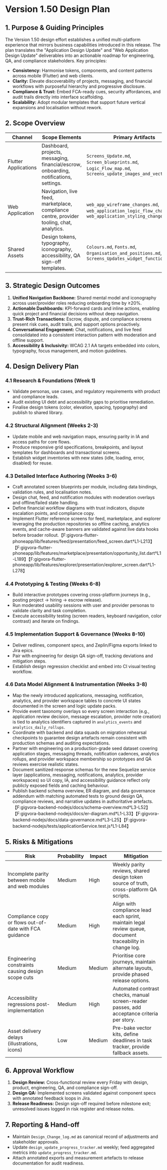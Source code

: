 # Version 1.50 Design Plan

## 1. Purpose & Guiding Principles
The Version 1.50 design effort establishes a unified multi-platform experience that mirrors business capabilities introduced in this release. The plan translates the "Application Design Update" and "Web Application Design Update" deliverables into an actionable roadmap for engineering, QA, and compliance stakeholders. Key principles:
- **Consistency:** Harmonise tokens, components, and content patterns across mobile (Flutter) and web clients.
- **Clarity:** Elevate discoverability of projects, messaging, and financial workflows with purposeful hierarchy and progressive disclosure.
- **Compliance & Trust:** Embed FCA-ready cues, security affordances, and audit trails directly into interface scaffolding.
- **Scalability:** Adopt modular templates that support future vertical expansions and localisation without rework.

## 2. Scope Overview
| Channel | Scope Elements | Primary Artifacts |
| --- | --- | --- |
| Flutter Applications | Dashboard, projects, messaging, financial/escrow, onboarding, notifications, settings. | `Screens_Update.md`, `Screen_blueprints.md`, `Logic_Flow_map.md`, `Screens_update_images_and_vectors.md` |
| Web Application | Navigation, live feed, marketplace, compliance centre, provider tooling, chat, analytics. | `web_app_wireframe_changes.md`, `web_application_logic_flow_changes.md`, `web_application_styling_changes.md` |
| Shared Assets | Design tokens, typography, iconography, accessibility, QA sign-off templates. | `Colours.md`, `Fonts.md`, `Organisation_and_positions.md`, `Screens_Updates_widget_functions.md` |

## 3. Strategic Design Outcomes
1. **Unified Navigation Backbone:** Shared mental model and iconography across user/provider roles reducing onboarding time by ≥20%.
2. **Actionable Dashboards:** KPI-forward cards and inline actions, enabling quick project and financial decisions without deep navigation.
3. **Trust-Rich Transactions:** Escrow, dispute, and compliance screens present risk cues, audit trails, and support options proactively.
4. **Conversational Engagement:** Chat, notifications, and live feed consolidated into a consistent interaction pattern with moderation and offline support.
5. **Accessibility & Inclusivity:** WCAG 2.1 AA targets embedded into colors, typography, focus management, and motion guidelines.

## 4. Design Delivery Plan
### 4.1 Research & Foundations (Week 1)
- Validate personas, use cases, and regulatory requirements with product and compliance leads.
- Audit existing UI debt and accessibility gaps to prioritise remediation.
- Finalise design tokens (color, elevation, spacing, typography) and publish to shared library.

### 4.2 Structural Alignment (Weeks 2-3)
- Update mobile and web navigation maps, ensuring parity in IA and access paths for core flows.
- Produce responsive grid specifications, breakpoints, and layout templates for dashboards and transactional screens.
- Establish widget inventories with new states (idle, loading, error, disabled) for reuse.

### 4.3 Detailed Interface Authoring (Weeks 3-6)
- Craft annotated screen blueprints per module, including data bindings, validation rules, and localisation notes.
- Design chat, feed, and notification modules with moderation overlays and offline/failed state handling.
- Define financial workflow diagrams with trust indicators, dispute escalation points, and compliance copy.
- Implement Flutter reference screens for feed, marketplace, and explorer leveraging the production repositories so offline caching, analytics events, and cache-aware banners are validated against live data hooks before broader rollout.【F:gigvora-flutter-phoneapp/lib/features/feed/presentation/feed_screen.dart†L1-L213】【F:gigvora-flutter-phoneapp/lib/features/marketplace/presentation/opportunity_list.dart†L1-L189】【F:gigvora-flutter-phoneapp/lib/features/explorer/presentation/explorer_screen.dart†L1-L278】

### 4.4 Prototyping & Testing (Weeks 6-8)
- Build interactive prototypes covering cross-platform journeys (e.g., posting project → hiring → escrow release).
- Run moderated usability sessions with user and provider personas to validate clarity and task completion.
- Execute accessibility testing (screen readers, keyboard navigation, color contrast) and iterate on findings.

### 4.5 Implementation Support & Governance (Weeks 8-10)
- Deliver redlines, component specs, and Zeplin/Figma exports linked to Jira epics.
- Pair with engineering for design QA sign-off, tracking deviations and mitigation steps.
- Establish design regression checklist and embed into CI visual testing workflow.

### 4.6 Data Model Alignment & Instrumentation (Weeks 3-8)
- Map the newly introduced applications, messaging, notification, analytics, and provider workspace tables to concrete UI states documented in the screen and logic update packs.
- Provide event taxonomy overlays so every screen interaction (e.g., application review decision, message escalation, provider note creation) is tied to analytics identifiers captured in `analytics_events` and `analytics_daily_rollups`.
- Coordinate with backend and data squads on migration rehearsal checkpoints to guarantee design artefacts remain consistent with production schemas and auditing expectations.
- Partner with engineering on a production-grade seed dataset covering application stages, messaging threads, notification cadences, analytics rollups, and provider workspace membership so prototypes and QA reviews exercise realistic states.
- Document sanitized response schemas for the new Sequelize service layer (applications, messaging, notifications, analytics, provider workspaces) so UI copy, IA, and accessibility guidance reflect only publicly exposed fields and caching behaviour.
- Publish backend schema overview, ER diagram, and data governance addendum with matching automated tests to ground design QA, compliance reviews, and narrative updates in authoritative artefacts.【F:gigvora-backend-nodejs/docs/schema-overview.md†L3-L52】【F:gigvora-backend-nodejs/docs/er-diagram.md†L1-L33】【F:gigvora-backend-nodejs/docs/data-governance.md†L3-L25】【F:gigvora-backend-nodejs/tests/applicationService.test.js†L1-L84】

## 5. Risks & Mitigations
| Risk | Probability | Impact | Mitigation |
| --- | --- | --- | --- |
| Incomplete parity between mobile and web modules | Medium | High | Weekly parity reviews, shared design token source of truth, cross-platform QA scripts. |
| Compliance copy or flows out-of-date with FCA guidance | Medium | High | Align with compliance lead each sprint, maintain legal review queue, document traceability in change log. |
| Engineering constraints causing design scope cuts | Medium | Medium | Prioritise core journeys, maintain alternate layouts, provide phased release options. |
| Accessibility regressions post-implementation | Medium | High | Automated contrast checks, manual screen-reader passes, add acceptance criteria per story. |
| Asset delivery delays (illustrations, icons) | Low | Medium | Pre-bake vector kits, define deadlines in task tracker, provide fallback assets. |

## 6. Approval Workflow
1. **Design Review:** Cross-functional review every Friday with design, product, engineering, QA, and compliance sign-off.
2. **Design QA:** Implemented screens validated against component specs with annotated feedback loops in Jira.
3. **Release Readiness:** Design sign-off required before milestone exit; unresolved issues logged in risk register and release notes.

## 7. Reporting & Hand-off
- Maintain `Design_Change_log.md` as canonical record of adjustments and stakeholder approvals.
- Update `design_update_progress_tracker.md` weekly; feed aggregated metrics into `update_progress_tracker.md`.
- Attach annotated exports and measurement artefacts to release documentation for audit readiness.
